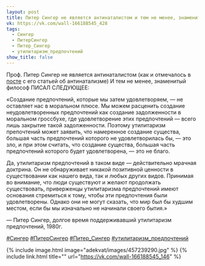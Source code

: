 ```yaml
---
layout: post
title: Питер Сингер не является антинаталистом и тем не менее, знаменитый философ писал следующее...
vk: https://vk.com/wall-166188545_428
tags:
  - Сингер
  - ПитерСингер
  - Питер_Сингер
  - утилитаризм_предпочтений
show_title: false
---
```

Проф. Питер Сингер не является антинаталистом (как и отмечалось в [посте](../adekvat/146.html) с его статьей об антинатализме) И тем не менее, знаменитый философ ПИСАЛ СЛЕДУЮЩЕЕ:

«Создание предпочтений, которые мы затем удовлетворяем, — не оставляет нас в моральном плюсе. Мы можем расценить создание неудовлетворенных предпочтений как создание задолженности в моральном гроссбухе, где удовлетворение этих предпочтений — всего лишь закрытие такой задолженности. Поэтому утилитаризм препочтений может заявить, что намеренное создание существа, большая часть предпочтений которого не удовлетворилась бы, — это зло, и при этом считать, что создание существа, большая часть предпочтений которого будет удовлетворена, — это не благо.

Да, утилитаризм предпочтений в таком виде — действительно мрачная доктрина. Он не обнаруживает никакой позитивной ценности в существовании как нашего вида, так и любых других видов. Принимая во внимание, что люди существуют и желают продолжать существовать, приверженцы утилитаризма предпочтений имеют основания стремиться к тому, чтобы эти предпочтения были удовлетворены. Однако они не могут сказать, что мир был бы худшим местом, если бы мы изначально не начинали своего бытия.»

— Питер Сингер, 
долгое время поддерживавший утилитаризм предпочтений, 
1980г.

[#Сингер](poisk.html#Сингер) [#ПитерСингер](poisk.html#ПитерСингер) [#Питер_Сингер](poisk.html#Питер_Сингер) [#утилитаризм_предпочтений](poisk.html#утилитаризм_предпочтений)

{% include image.html image="adekvat/images/457239290.jpg" %}
{% include link.html title="" url="https://vk.com/wall-166188545_146" %}
